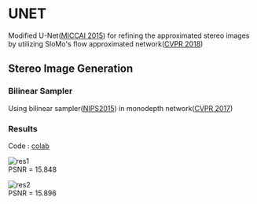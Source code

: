 # UNET
Modified U-Net([MICCAI 2015](https://arxiv.org/abs/1505.04597)) for refining the approximated stereo images by utilizing SloMo's flow approximated network([CVPR 2018](https://arxiv.org/abs/1712.00080))

## Stereo Image Generation
### Bilinear Sampler
Using bilinear sampler([NIPS2015](https://papers.nips.cc/paper/5854-spatial-transformer-networks)) in monodepth network([CVPR 2017](https://arxiv.org/abs/1609.03677))

### Results
Code : [colab](https://colab.research.google.com/drive/1XMEdilKSPpxdYobQnIfAXcCvQdNCS34F?usp=sharing)  

![res1](https://user-images.githubusercontent.com/45455072/84602140-253e1180-aec0-11ea-8aa1-41d938dc317b.gif)  
PSNR = 15.848

![res2](https://user-images.githubusercontent.com/45455072/84602143-28390200-aec0-11ea-8819-5c75f4c62508.gif)  
PSNR = 15.896
